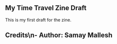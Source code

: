 ## My Time Travel Zine Draft
This is my first draft for the zine.
## Credits\n- Author: Samay Mallesh
